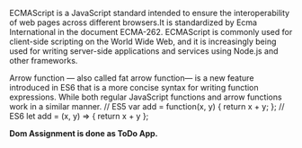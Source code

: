 ECMAScript is a JavaScript standard intended to ensure the interoperability of web pages across different browsers.It is standardized by Ecma International in the document ECMA-262.
ECMAScript is commonly used for client-side scripting on the World Wide Web, and it is increasingly being used for writing server-side applications and services using Node.js and other frameworks.


Arrow function — also called fat arrow function— is a new feature introduced in ES6 that is a more concise syntax for writing function expressions. While both regular JavaScript functions and arrow functions work in a similar manner.
// ES5
var add = function(x, y) {
  return x + y;
};
// ES6
let add = (x, y) => { return x + y };

**Dom Assignment is done as ToDo App.**